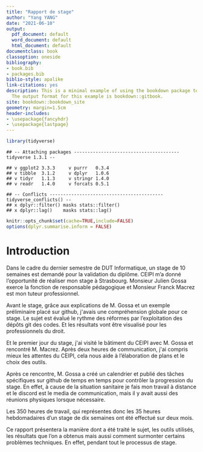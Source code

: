 ```yaml
--- 
title: "Rapport de stage"
author: "Yang YANG"
date: "2021-06-10"
output:
  pdf_document: default
  word_document: default
  html_document: default
documentclass: book
classoption: oneside
bibliography:
- book.bib
- packages.bib
biblio-style: apalike
link-citations: yes
description: This is a minimal example of using the bookdown package to write a book.
  The output format for this example is bookdown::gitbook.
site: bookdown::bookdown_site
geometry: margin=1.5cm
header-includes:
- \usepackage{fancyhdr}
- \usepackage{lastpage}
---
```



```r
library(tidyverse)
```

```
## -- Attaching packages --------------------------------------- tidyverse 1.3.1 --
```

```
## v ggplot2 3.3.3     v purrr   0.3.4
## v tibble  3.1.2     v dplyr   1.0.6
## v tidyr   1.1.3     v stringr 1.4.0
## v readr   1.4.0     v forcats 0.5.1
```

```
## -- Conflicts ------------------------------------------ tidyverse_conflicts() --
## x dplyr::filter() masks stats::filter()
## x dplyr::lag()    masks stats::lag()
```

```r
knitr::opts_chunk$set(cache=TRUE,include=FALSE)
options(dplyr.summarise.inform = FALSE)
```

# Introduction

Dans le cadre du dernier semestre de DUT Informatique, un stage de 10 semaines est demandé pour la validation du diplôme. CEIPI m’a donné l’opportunité de réaliser mon stage à Strasbourg. Monsieur Julien Gossa exerce la fonction de responsable pédagogique et Monsieur Franck Macrez est mon tuteur professionnel.  

Avant le stage, grâce aux explications de M. Gossa et un exemple préliminaire placé sur github, j'avais une compréhension globale pour ce stage. Le sujet est évalué le rythme des réformes par l’exploitation des dépôts git des codes. Et les résultats vont être visualisé pour les professionnels du droit.

Et le premier jour du stage, j'ai visité le bâtiment du CEIPI avec M. Gossa et rencontré M.  Macrez. Après deux heures de communication, j'ai compris mieux les attentes du CEIPI, cela nous aide à l’élaboration de plans et le choix des outils.

Après ce rencontre, M. Gossa a créé un calendrier et publié des tâches spécifiques sur github de temps en temps pour contrôler la progression du stage. En effet, à cause de la situation sanitaire je fais mon travail à distance et le discord est le media de communication, mais il y avait aussi des réunions physiques lorsque nécessaire.

Les 350 heures de travail, qui représentes donc les 35 heures hebdomadaires d’un stage de dix semaines ont été effectué sur deux mois. 

Ce rapport présentera la manière dont a été traité le sujet, les outils utilisés, les résultats que l’on a obtenus mais aussi comment surmonter certains problèmes techniques. En effet, pendant tout le processus de stage.
 

